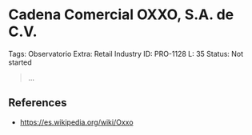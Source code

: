 # Cadena Comercial OXXO, S.A. de C.V.

Tags: Observatorio
Extra: Retail Industry
ID: PRO-1128
L: 35
Status: Not started

> …
> 

## References

- https://es.wikipedia.org/wiki/Oxxo